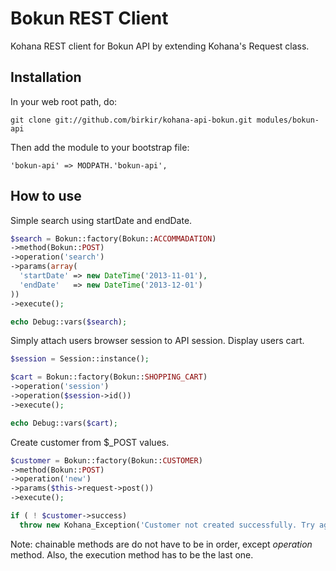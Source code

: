 Bokun REST Client
================

Kohana REST client for Bokun API by extending Kohana's Request class.


Installation
----------------

In your web root path, do:

`git clone git://github.com/birkir/kohana-api-bokun.git modules/bokun-api`

Then add the module to your bootstrap file:

`'bokun-api' => MODPATH.'bokun-api',`


How to use
----------------

Simple search using startDate and endDate.

```php
$search = Bokun::factory(Bokun::ACCOMMADATION)
->method(Bokun::POST)
->operation('search')
->params(array(
  'startDate' => new DateTime('2013-11-01'),
  'endDate'   => new DateTime('2013-12-01')
))
->execute();

echo Debug::vars($search);
```

Simply attach users browser session to API session. Display users cart.

```php
$session = Session::instance();

$cart = Bokun::factory(Bokun::SHOPPING_CART)
->operation('session')
->operation($session->id())
->execute();

echo Debug::vars($cart);
```


Create customer from $_POST values.

```php
$customer = Bokun::factory(Bokun::CUSTOMER)
->method(Bokun::POST)
->operation('new')
->params($this->request->post())
->execute();

if ( ! $customer->success)
  throw new Kohana_Exception('Customer not created successfully. Try again later.');
```

Note: chainable methods are do not have to be in order, except *operation* method. Also, the execution method has to be the last one.
